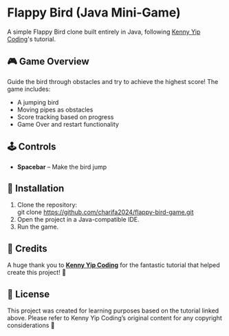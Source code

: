 # Flappy Bird (Java Mini-Game)  

A simple Flappy Bird clone built entirely in Java, following [Kenny Yip Coding](https://youtu.be/Xw2MEG-FBsE?si=n2bL_3MyAVed1ah_)'s tutorial.  

## 🎮 Game Overview  
Guide the bird through obstacles and try to achieve the highest score! The game includes:  
- A jumping bird  
- Moving pipes as obstacles  
- Score tracking based on progress  
- Game Over and restart functionality  

## 🕹️ Controls  
- **Spacebar** – Make the bird jump  

## 🔧 Installation  
1. Clone the repository:  
   git clone https://github.com/charifa2024/flappy-bird-game.git
2. Open the project in a Java-compatible IDE.  
3. Run the game.  

## 🙌 Credits  
A huge thank you to **[Kenny Yip Coding](https://youtu.be/Xw2MEG-FBsE?si=n2bL_3MyAVed1ah_)** for the fantastic tutorial that helped create this project! 🎉  

## 📜 License  
This project was created for learning purposes based on the tutorial linked above. Please refer to Kenny Yip Coding’s original content for any copyright considerations 🚀